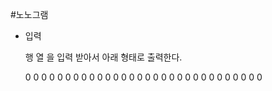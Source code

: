 #노노그램

- 입력 

   행 열 을 입력 받아서 아래 형태로 출력한다. 

  0 0 0 0 0 0
  0 0 0 0 0 0
  0 0 0 0 0 0
  0 0 0 0 0 0
  0 0 0 0 0 0
